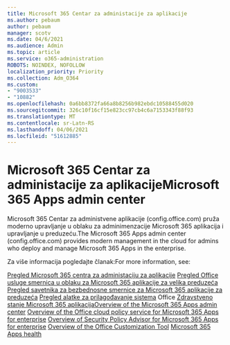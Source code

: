 ```yaml
---
title: Microsoft 365 Centar za administacije za aplikacije
ms.author: pebaum
author: pebaum
manager: scotv
ms.date: 04/6/2021
ms.audience: Admin
ms.topic: article
ms.service: o365-administration
ROBOTS: NOINDEX, NOFOLLOW
localization_priority: Priority
ms.collection: Adm_O364
ms.custom:
- "9003533"
- "10882"
ms.openlocfilehash: 0a6bb8372fa66a8b8256b982ebdc10588455d020
ms.sourcegitcommit: 326c10f16cf15e823cc97cb4c6a7153343f88f93
ms.translationtype: MT
ms.contentlocale: sr-Latn-RS
ms.lasthandoff: 04/06/2021
ms.locfileid: "51612885"
---
```

# <a name="microsoft-365-apps-admin-center"></a><span data-ttu-id="2bf87-102">Microsoft 365 Centar za administacije za aplikacije</span><span class="sxs-lookup"><span data-stu-id="2bf87-102">Microsoft 365 Apps admin center</span></span>

<span data-ttu-id="2bf87-103">Microsoft 365 Centar za administvene aplikacije (config.office.com) pruža moderno upravljanje u oblaku za adminimenzacije Microsoft 365 aplikacija i upravljanje u preduzeću.</span><span class="sxs-lookup"><span data-stu-id="2bf87-103">The Microsoft 365 Apps admin center (config.office.com) provides modern management in the cloud for admins who deploy and manage Microsoft 365 Apps in the enterprise.</span></span> 

<span data-ttu-id="2bf87-104">Za više informacija pogledajte članak:</span><span class="sxs-lookup"><span data-stu-id="2bf87-104">For more information, see:</span></span>

<span data-ttu-id="2bf87-105">[Pregled Microsoft 365 centra za administaciju za aplikacije](https://docs.microsoft.com/deployoffice/admincenter/overview) 
 [Pregled Office usluge smernica u oblaku za Microsoft 365 aplikacije za velika preduzeća](https://docs.microsoft.com/deployoffice/overview-office-cloud-policy-service) 
 [Pregled savetnika za bezbednosne smernice za Microsoft 365 aplikacije za preduzeća](https://docs.microsoft.com/deployoffice/overview-of-security-policy-advisor) 
 [Pregled alatke za prilagođavanje sistema](https://docs.microsoft.com/deployoffice/overview-of-the-office-customization-tool-for-click-to-run) 
 Office [Zdravstveno stanje Microsoft 365 aplikacija](https://docs.microsoft.com/deployoffice/admincenter/microsoft-365-apps-health)</span><span class="sxs-lookup"><span data-stu-id="2bf87-105">[Overview of the Microsoft 365 Apps admin center](https://docs.microsoft.com/deployoffice/admincenter/overview)
[Overview of the Office cloud policy service for Microsoft 365 Apps for enterprise](https://docs.microsoft.com/deployoffice/overview-office-cloud-policy-service)
[Overview of Security Policy Advisor for Microsoft 365 Apps for enterprise](https://docs.microsoft.com/deployoffice/overview-of-security-policy-advisor)
[Overview of the Office Customization Tool](https://docs.microsoft.com/deployoffice/overview-of-the-office-customization-tool-for-click-to-run)
[Microsoft 365 Apps health](https://docs.microsoft.com/deployoffice/admincenter/microsoft-365-apps-health)</span></span>